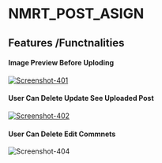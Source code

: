 <h1>NMRT_POST_ASIGN</h1>
<h2>Features /Functnalities</h2>

<h4>Image Preview Before Uploding</h4>
<a href="https://ibb.co/WkqxHGV"><img src="https://i.ibb.co/StWs65f/Screenshot-401.png" alt="Screenshot-401" border="0"></a>

<h4>User Can Delete Update See Uploaded Post</h4>
<a href="https://ibb.co/QFxhhFZ"><img src="https://i.ibb.co/pvkNNvg/Screenshot-402.png" alt="Screenshot-402" border="0"></a>

<h4>User Can Delete Edit Commnets</h4>
<img src="https://i.ibb.co/9qt28nH/Screenshot-404.png" alt="Screenshot-404" border="0">
